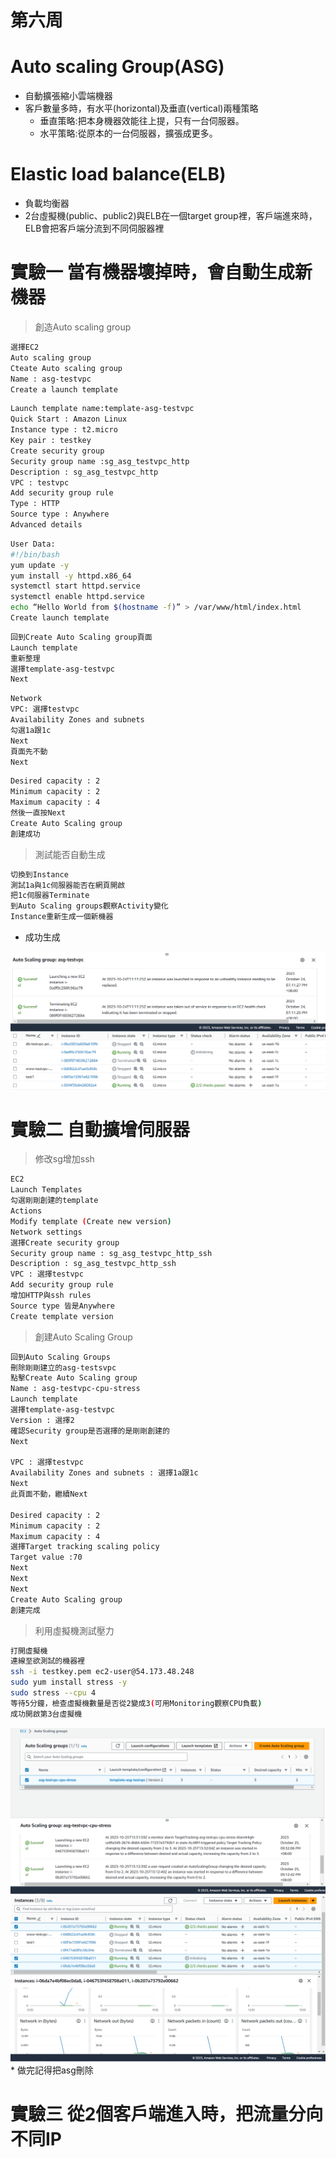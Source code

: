 # 第六周
# Auto scaling Group(ASG)
* 自動擴張縮小雲端機器
* 客戶數量多時，有水平(horizontal)及垂直(vertical)兩種策略
  * 垂直策略:把本身機器效能往上提，只有一台伺服器。
  * 水平策略:從原本的一台伺服器，擴張成更多。

# Elastic load balance(ELB)
* 負載均衡器
* 2台虛擬機(public、public2)與ELB在一個target group裡，客戶端進來時，ELB會把客戶端分流到不同伺服器裡

# 實驗一 當有機器壞掉時，會自動生成新機器
> 創造Auto scaling group

```sh
選擇EC2
Auto scaling group
Cteate Auto scaling group
Name : asg-testvpc
Create a launch template
```
```sh
Launch template name:template-asg-testvpc
Quick Start : Amazon Linux
Instance type : t2.micro
Key pair : testkey
Create security group
Security group name :sg_asg_testvpc_http
Description : sg_asg_testvpc_http 
VPC : testvpc
Add security group rule
Type : HTTP
Source type : Anywhere
Advanced details
```
```sh
User Data:
#!/bin/bash
yum update -y
yum install -y httpd.x86_64
systemctl start httpd.service
systemctl enable httpd.service
echo “Hello World from $(hostname -f)” > /var/www/html/index.html
Create launch template
```
```sh
回到Create Auto Scaling group頁面
Launch template
重新整理
選擇template-asg-testvpc
Next
```
```sh
Network
VPC: 選擇testvpc
Availability Zones and subnets
勾選1a跟1c
Next
頁面先不動
Next
```
```sh
Desired capacity : 2
Minimum capacity : 2
Maximum capacity : 4
然後一直按Next
Create Auto Scaling group
創建成功
```
>測試能否自動生成

```sh
切換到Instance
測試1a與1c伺服器能否在網頁開啟
把1c伺服器Terminate
到Auto Scaling groups觀察Activity變化
Instance重新生成一個新機器
```
* 成功生成
<img src="../pic/1024.png">
<img src="../pic/1024-1.png">

# 實驗二 自動擴增伺服器
> 修改sg增加ssh

```sh
EC2
Launch Templates
勾選剛剛創建的template
Actions
Modify template (Create new version)
Network settings
選擇Create security group
Security group name : sg_asg_testvpc_http_ssh
Description : sg_asg_testvpc_http_ssh
VPC : 選擇testvpc
Add security group rule
增加HTTP與ssh rules
Source type 皆是Anywhere
Create template version
```
>創建Auto Scaling Group

```sh
回到Auto Scaling Groups
刪除剛剛建立的asg-testsvpc
點擊Create Auto Scaling group
Name : asg-testvpc-cpu-stress
Launch template
選擇template-asg-testvpc
Version : 選擇2
確認Security group是否選擇的是剛剛創建的
Next

VPC : 選擇testvpc
Availability Zones and subnets : 選擇1a跟1c
Next
此頁面不動，繼續Next

Desired capacity : 2
Minimum capacity : 2
Maximum capacity : 4
選擇Target tracking scaling policy
Target value :70
Next
Next
Next
Create Auto Scaling group
創建完成
```
>利用虛擬機測試壓力

```sh
打開虛擬機
連線至欲測試的機器裡
ssh -i testkey.pem ec2-user@54.173.48.248
sudo yum install stress -y
sudo stress --cpu 4
等待5分鐘，檢查虛擬機數量是否從2變成3(可用Monitoring觀察CPU負載)
成功開啟第3台虛擬機
```
<img src="../pic/1024-2.png">
<img src="../pic/1024-3.png">
* 做完記得把asg刪除

# 實驗三 從2個客戶端進入時，把流量分向不同IP
